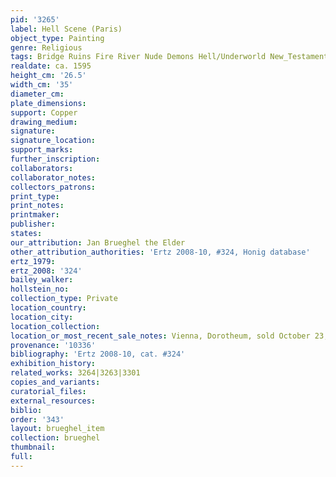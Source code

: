 ```yaml
---
pid: '3265'
label: Hell Scene (Paris)
object_type: Painting
genre: Religious
tags: Bridge Ruins Fire River Nude Demons Hell/Underworld New_Testament
realdate: ca. 1595
height_cm: '26.5'
width_cm: '35'
diameter_cm: 
plate_dimensions: 
support: Copper
drawing_medium: 
signature: 
signature_location: 
support_marks: 
further_inscription: 
collaborators: 
collaborator_notes: 
collectors_patrons: 
print_type: 
print_notes: 
printmaker: 
publisher: 
states: 
our_attribution: Jan Brueghel the Elder
other_attribution_authorities: 'Ertz 2008-10, #324, Honig database'
ertz_1979: 
ertz_2008: '324'
bailey_walker: 
hollstein_no: 
collection_type: Private
location_country: 
location_city: 
location_collection: 
location_or_most_recent_sale_notes: Vienna, Dorotheum, sold October 23, 2018
provenance: '10336'
bibliography: 'Ertz 2008-10, cat. #324'
exhibition_history: 
related_works: 3264|3263|3301
copies_and_variants: 
curatorial_files: 
external_resources: 
biblio: 
order: '343'
layout: brueghel_item
collection: brueghel
thumbnail: 
full: 
---
```

